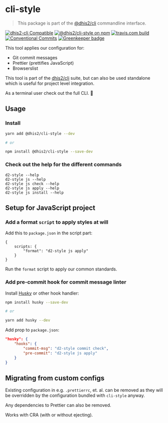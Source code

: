 # cli-style

> This package is part of the [@dhis2/cli](https://github.com/dhis2/cli)
> commandline interface.


[![dhis2-cli Compatible](https://img.shields.io/badge/dhis2-cli-ff69b4.svg)](https://github.com/dhis2/cli)
[![@dhis2/cli-style on npm](https://img.shields.io/npm/v/@dhis2/cli-style.svg)](https://www.npmjs.com/package/@dhis2/cli-style)
[![travis.com build](https://img.shields.io/travis/com/dhis2/cli-style.svg)](https://travis-ci.com/dhis2/cli-style)
[![Conventional Commits](https://img.shields.io/badge/Conventional%20Commits-1.0.0-yellow.svg)](https://conventionalcommits.org) [![Greenkeeper badge](https://badges.greenkeeper.io/dhis2/cli-style.svg)](https://greenkeeper.io/)

This tool applies our configuration for:

-   Git commit messages
-   Prettier (prettifies JavaScript)
-   Browserslist

This tool is part of the [dhis2/cli](https://github.com/dhis2/cli)
suite, but can also be used standalone which is useful for project level
integration.

As a terminal user check out the full CLI. :rocket:

## Usage

### Install

```sh
yarn add @dhis2/cli-style --dev

# or

npm install @dhis2/cli-style --save-dev
```

### Check out the help for the different commands

```
d2-style --help
d2-style js --help
d2-style js check --help
d2-style js apply --help
d2-style js install --help
```

## Setup for JavaScript project

### Add a format `script` to apply styles at will

Add this to `package.json` in the script part:

```
{
    scripts: {
        "format": "d2-style js apply"
    }
}
```

Run the `format` script to apply our common standards.

### Add pre-commit hook for commit message linter

Install [Husky](https://github.com/typicode/husky) or other hook handler:

```sh
npm install husky --save-dev

# or

yarn add husky --dev
```

Add prop to `package.json`:

```json
"husky": {
    "hooks": {
        "commit-msg": "d2-style commit check",
        "pre-commit": "d2-style js apply"
    }
}
```

## Migrating from custom configs

Existing configuration in e.g. `.prettierrc`, et. al. can
be removed as they will be overridden by the configuration bundled with
`cli-style` anyway.

Any dependencies to Prettier can also be removed.

Works with CRA (with or without ejecting).
